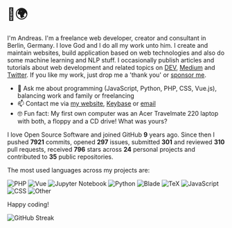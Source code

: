# 👋🌍

I'm Andreas. I'm a freelance web developer, creator and consultant in Berlin, Germany. I love God and I do all my work unto him. I create and maintain websites, build application based on web technologies and also do some machine learning and NLP stuff. I occasionally publish articles and tutorials about web development and related topics on [DEV](https://dev.to/devmount), [Medium](https://medium.com/@devmount) and [Twitter](https://twitter.com/devmount). If you like my work, just drop me a 'thank you' or [sponsor me](https://github.com/sponsors/devmount).

- 💬 Ask me about programming (JavaScript, Python, PHP, CSS, Vue.js), balancing work and family or freelancing
- 📫 Contact me via [my website](https://devmount.de/en#contact), [Keybase](https://keybase.io/devmount) or [email](mailto:hello@devmount.de)
- 🤓 Fun fact: My first own computer was an Acer Travelmate 220 laptop with both, a floppy and a CD drive! What was yours?

I love Open Source Software and joined GitHub **9** years ago. Since then I pushed **7921** commits, opened **297** issues, submitted **301** and reviewed **310** pull requests, received **796** stars across **24** personal projects and contributed to **35** public repositories.

The most used languages across my projects are:

![PHP](https://img.shields.io/static/v1?style=flat-square&label=PHP&color=555&labelColor=%234F5D95&message=31.4%25)
![Vue](https://img.shields.io/static/v1?style=flat-square&label=Vue&color=555&labelColor=%2341b883&message=31.1%25)
![Jupyter Notebook](https://img.shields.io/static/v1?style=flat-square&label=Jupyter%20Notebook&color=555&labelColor=%23DA5B0B&message=11.3%25)
![Python](https://img.shields.io/static/v1?style=flat-square&label=Python&color=555&labelColor=%233572A5&message=8.7%25)
![Blade](https://img.shields.io/static/v1?style=flat-square&label=Blade&color=555&labelColor=%23f7523f&message=4.5%25)
![TeX](https://img.shields.io/static/v1?style=flat-square&label=TeX&color=555&labelColor=%233D6117&message=3.7%25)
![JavaScript](https://img.shields.io/static/v1?style=flat-square&label=JavaScript&color=555&labelColor=%23f1e05a&message=3.1%25)
![CSS](https://img.shields.io/static/v1?style=flat-square&label=CSS&color=555&labelColor=%23563d7c&message=1.9%25)
![Other](https://img.shields.io/static/v1?style=flat-square&label=Other&color=555&labelColor=%23ededed&message=3.7%25)

Happy coding!

![GitHub Streak](https://streak-stats.demolab.com?user=devmount&theme=transparent&hide_border=true&fire=26A641&sideNums=26A641&currStreakNum=26A641&sideLabels=006D32&currStreakLabel=006D32&ring=0E4429&stroke=161B22&dates=629488)
